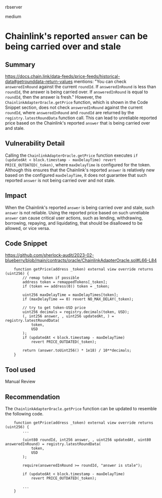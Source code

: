 rbserver

medium

# Chainlink's reported `answer` can be being carried over and stale

## Summary
https://docs.chain.link/data-feeds/price-feeds/historical-data#getrounddata-return-values mentions: "You can check `answeredInRound` against the current `roundId`. If `answeredInRound` is less than `roundId`, the answer is being carried over. If `answeredInRound` is equal to `roundId`, then the answer is fresh." However, the `ChainlinkAdapterOracle.getPrice` function, which is shown in the Code Snippet section, does not check `answeredInRound` against the current `roundId`, where `answeredInRound` and `roundId` are returned by the `registry.latestRoundData` function call. This can lead to unreliable reported price based on the Chainlink's reported `answer` that is being carried over and stale.

## Vulnerability Detail
Calling the `ChainlinkAdapterOracle.getPrice` function executes `if (updatedAt < block.timestamp - maxDelayTime) revert PRICE_OUTDATED(_token)`, where `maxDelayTime` is configured for the token. Although this ensures that the Chainlink's reported `answer` is relatively new based on the configured `maxDelayTime`, it does not guarantee that such reported `answer` is not being carried over and not stale.

## Impact
When the Chainlink's reported `answer` is being carried over and stale, such `answer` is not reliable. Using the reported price based on such unreliable `answer` can cause critical user actions, such as lending, withdrawing, borrowing, repaying, and liquidating, that should be disallowed to be allowed, or vice versa.

## Code Snippet
https://github.com/sherlock-audit/2023-02-blueberry/blob/main/contracts/oracle/ChainlinkAdapterOracle.sol#L66-L84
```solidity
    function getPrice(address _token) external view override returns (uint256) {
        // remap token if possible
        address token = remappedTokens[_token];
        if (token == address(0)) token = _token;

        uint256 maxDelayTime = maxDelayTimes[token];
        if (maxDelayTime == 0) revert NO_MAX_DELAY(_token);

        // try to get token-USD price
        uint256 decimals = registry.decimals(token, USD);
        (, int256 answer, , uint256 updatedAt, ) = registry.latestRoundData(
            token,
            USD
        );
        if (updatedAt < block.timestamp - maxDelayTime)
            revert PRICE_OUTDATED(_token);

        return (answer.toUint256() * 1e18) / 10**decimals;
    }
```

## Tool used
Manual Review

## Recommendation
The `ChainlinkAdapterOracle.getPrice` function can be updated to resemble the following code.

```solidity
    function getPrice(address _token) external view override returns (uint256) {
        ...

        (uint80 roundId, int256 answer, , uint256 updatedAt, uint80 answeredInRound) = registry.latestRoundData(
            token,
            USD
        );

        require(answeredInRound >= roundId, "answer is stale");

        if (updatedAt < block.timestamp - maxDelayTime)
            revert PRICE_OUTDATED(_token);

        ...
    }
```